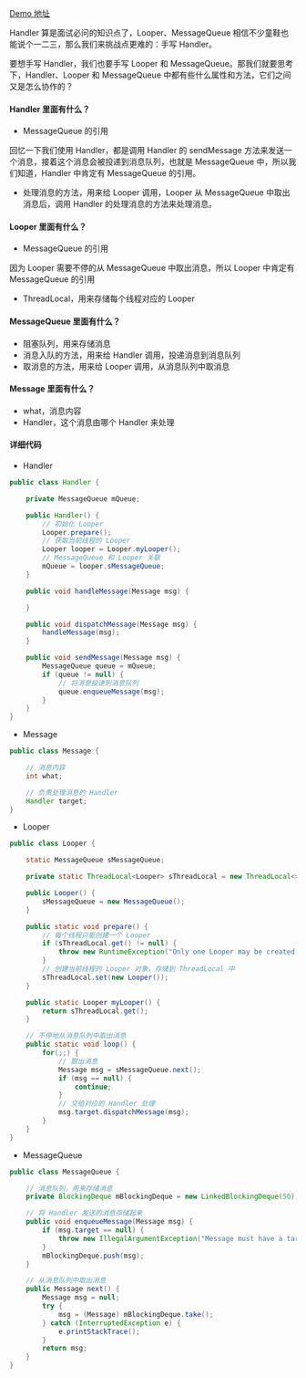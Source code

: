 [Demo 地址](https://github.com/shadowwingz/AndroidLifeDemo/tree/master/app/src/main/java/com/shadowwingz/androidlifedemo/handlerdemo)

Handler 算是面试必问的知识点了，Looper、MessageQueue 相信不少童鞋也能说个一二三，那么我们来挑战点更难的：手写 Handler。

要想手写 Handler，我们也要手写 Looper 和 MessageQueue。那我们就要思考下，Handler、Looper 和 MessageQueue 中都有些什么属性和方法，它们之间又是怎么协作的？

#### Handler 里面有什么？ ####

- MessageQueue 的引用

回忆一下我们使用 Handler，都是调用 Handler 的 sendMessage 方法来发送一个消息，接着这个消息会被投递到消息队列，也就是 MessageQueue 中，所以我们知道，Handler 中肯定有 MessageQueue 的引用。

- 处理消息的方法，用来给 Looper 调用，Looper 从 MessageQueue 中取出消息后，调用 Handler 的处理消息的方法来处理消息。

#### Looper 里面有什么？ ####

- MessageQueue 的引用

因为 Looper 需要不停的从 MessageQueue 中取出消息，所以 Looper 中肯定有 MessageQueue 的引用

- ThreadLocal，用来存储每个线程对应的 Looper

#### MessageQueue 里面有什么？ ####

- 阻塞队列，用来存储消息
- 消息入队的方法，用来给 Handler 调用，投递消息到消息队列
- 取消息的方法，用来给 Looper 调用，从消息队列中取消息

#### Message 里面有什么？ ####

- what，消息内容
- Handler，这个消息由哪个 Handler 来处理

#### 详细代码 ####

- Handler

```java
public class Handler {

    private MessageQueue mQueue;

    public Handler() {
        // 初始化 Looper
        Looper.prepare();
        // 获取当前线程的 Looper
        Looper looper = Looper.myLooper();
        // MessageQueue 和 Looper 关联
        mQueue = looper.sMessageQueue;
    }

    public void handleMessage(Message msg) {

    }

    public void dispatchMessage(Message msg) {
        handleMessage(msg);
    }

    public void sendMessage(Message msg) {
        MessageQueue queue = mQueue;
        if (queue != null) {
            // 将消息投递到消息队列
            queue.enqueueMessage(msg);
        }
    }
}
```

- Message

```java
public class Message {

    // 消息内容
    int what;

    // 负责处理消息的 Handler
    Handler target;
}
```

- Looper

```java
public class Looper {

    static MessageQueue sMessageQueue;

    private static ThreadLocal<Looper> sThreadLocal = new ThreadLocal<>();

    public Looper() {
        sMessageQueue = new MessageQueue();
    }

    public static void prepare() {
        // 每个线程只能创建一个 Looper
        if (sThreadLocal.get() != null) {
            throw new RuntimeException("Only one Looper may be created per thread");
        }
        // 创建当前线程的 Looper 对象，存储到 ThreadLocal 中
        sThreadLocal.set(new Looper());
    }

    public static Looper myLooper() {
        return sThreadLocal.get();
    }

    // 不停地从消息队列中取出消息
    public static void loop() {
        for(;;) {
            // 取出消息
            Message msg = sMessageQueue.next();
            if (msg == null) {
                continue;
            }
            // 交给对应的 Handler 处理
            msg.target.dispatchMessage(msg);
        }
    }
}
```

- MessageQueue

```java
public class MessageQueue {

    // 消息队列，用来存储消息
    private BlockingDeque mBlockingDeque = new LinkedBlockingDeque(50);

    // 将 Handler 发送的消息存储起来
    public void enqueueMessage(Message msg) {
        if (msg.target == null) {
            throw new IllegalArgumentException("Message must have a target.");
        }
        mBlockingDeque.push(msg);
    }

    // 从消息队列中取出消息
    public Message next() {
        Message msg = null;
        try {
            msg = (Message) mBlockingDeque.take();
        } catch (InterruptedException e) {
            e.printStackTrace();
        }
        return msg;
    }
}
```